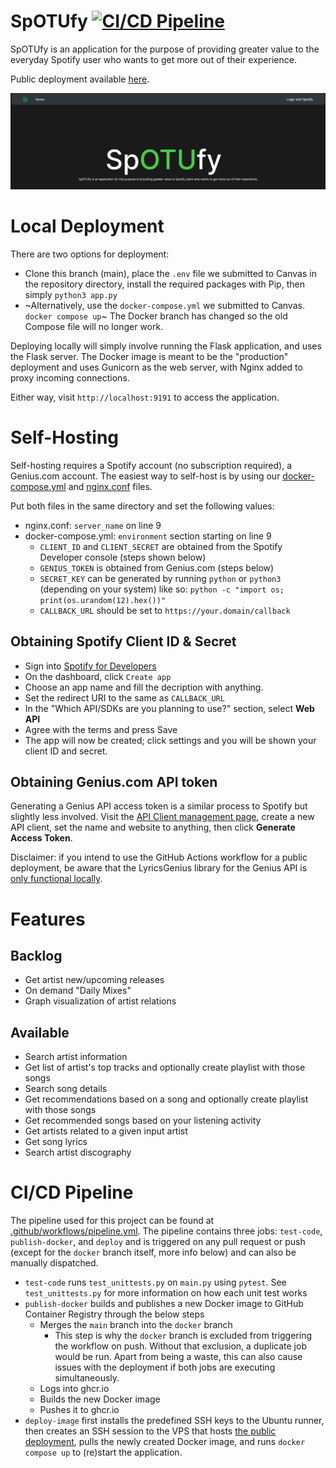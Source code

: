# SpOTUfy  [![CI/CD Pipeline](https://github.com/Ontario-Tech-NITS/final-project-group-1/actions/workflows/pipeline.yml/badge.svg)](https://github.com/Ontario-Tech-NITS/final-project-group-1/actions/workflows/pipeline.yml)

SpOTUfy is an application for the purpose of providing greater value to the everyday Spotify user who wants to get more out of their experience. 

Public deployment available [here](https://spotufy.chunned.ca).

![](static/homepage.gif)

# Local Deployment
There are two options for deployment:
- Clone this branch (main), place the `.env` file we submitted to Canvas in the repository directory, install the required packages with Pip, then simply `python3 app.py`
- ~Alternatively, use the `docker-compose.yml` we submitted to Canvas. `docker compose up`~ The Docker branch has changed so the old Compose file will no longer work.

Deploying locally will simply involve running the Flask application, and uses the Flask server. The Docker image is meant to be the "production" deployment and uses Gunicorn as the web server, with Nginx added to proxy incoming connections.

Either way, visit `http://localhost:9191` to access the application.

# Self-Hosting
Self-hosting requires a Spotify account (no subscription required), a Genius.com account. The easiest way to self-host is by using our [docker-compose.yml](https://github.com/Ontario-Tech-NITS/final-project-group-1/blob/main/docker-compose.yml) and [nginx.conf](https://github.com/Ontario-Tech-NITS/final-project-group-1/blob/main/nginx.conf) files.

Put both files in the same directory and set the following values:
- nginx.conf: `server_name` on line 9
- docker-compose.yml: `environment` section starting on line 9
  - `CLIENT_ID` and `CLIENT_SECRET` are obtained from the Spotify Developer console (steps shown below)
  - `GENIUS_TOKEN` is obtained from Genius.com (steps below)
  - `SECRET_KEY` can be generated by running `python` or `python3` (depending on your system) like so: `python -c "import os; print(os.urandom(12).hex())"`
  - `CALLBACK_URL` should be set to `https://your.domain/callback`
  
## Obtaining Spotify Client ID & Secret
- Sign into [Spotify for Developers](https://developer.spotify.com/dashboard)
- On the dashboard, click `Create app`
- Choose an app name and fill the decription with anything. 
- Set the redirect URI to the same as `CALLBACK_URL`
- In the "Which API/SDKs are you planning to use?" section, select **Web API**
- Agree with the terms and press Save
- The app will now be created; click settings and you will be shown your client ID and secret.

## Obtaining Genius.com API token
Generating a Genius API access token is a similar process to Spotify but slightly less involved. Visit the [API Client management page](http://genius.com/api-clients), create a new API client, set the name and website to anything, then click **Generate Access Token**.

Disclaimer: if you intend to use the GitHub Actions workflow for a public deployment, be aware that the LyricsGenius library for the Genius API is [only functional locally](https://github.com/johnwmillr/LyricsGenius/issues/220).

# Features 
## Backlog
- Get artist new/upcoming releases
- On demand "Daily Mixes"
- Graph visualization of artist relations

## Available
- Search artist information
- Get list of artist's top tracks and optionally create playlist with those songs
- Search song details
- Get recommendations based on a song and optionally create playlist with those songs
- Get recommended songs based on your listening activity
- Get artists related to a given input artist
- Get song lyrics
- Search artist discography


# CI/CD Pipeline 
The pipeline used for this project can be found at [.github/workflows/pipeline.yml](.github/workflows/pipeline.yml). The pipeline contains three jobs: `test-code`, `publish-docker`, and `deploy` and is triggered on any pull request or push (except for the `docker` branch itself, more info below) and can also be manually dispatched. 

- `test-code` runs `test_unittests.py` on `main.py` using `pytest`. See `test_unittests.py` for more information on how each unit test works
- `publish-docker` builds and publishes a new Docker image to GitHub Container Registry through the below steps
  - Merges the `main` branch into the `docker` branch
    - This step is why the `docker` branch is excluded from triggering the workflow on push. Without that exclusion, a duplicate job would be run. Apart from being a waste, this can also cause issues with the deployment if both jobs are executing simultaneously. 
  - Logs into ghcr.io
  - Builds the new Docker image 
  - Pushes it to ghcr.io 
- `deploy-image` first installs the predefined SSH keys to the Ubuntu runner, then creates an SSH session to the VPS that hosts [the public deployment](https://spotufy.chunned.ca), pulls the newly created Docker image, and runs `docker compose up` to (re)start the application.
